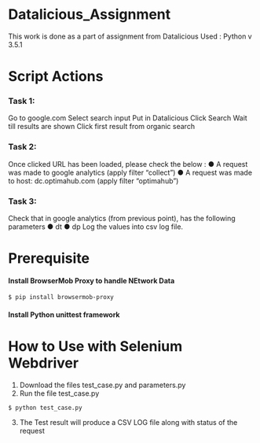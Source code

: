 # Datalicious_Assignment
This work is done as a part of assignment from Datalicious
Used : Python v 3.5.1

# Script Actions
### Task 1:
Go to google.com
Select search input
Put in Datalicious
Click Search
Wait till results are shown
Click first result from organic search
### Task 2:
Once clicked URL has been loaded, please check the below :
● A request was made to google analytics (apply filter “collect”)
● A request was made to host: dc.optimahub.com (apply filter “optimahub”)
### Task 3:
Check that in google analytics (from previous point), has the following parameters
● dt
● dp
Log the values into csv log file.

# Prerequisite
 #### Install BrowserMob Proxy to handle NEtwork Data
 ```
 $ pip install browsermob-proxy
 ```
 #### Install Python unittest framework
 
 # How to Use with Selenium Webdriver
 1. Download the files test_case.py and parameters.py
 2. Run the file test_case.py
 ```
 $ python test_case.py
 
 ```
 3. The Test result will produce a CSV LOG file along with status of the request
